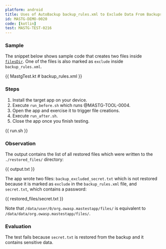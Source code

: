 ```yaml
---
platform: android
title: Uses of AutoBackup backup_rules.xml to Exclude Data From Backups
id: MASTG-DEMO-0020
code: [kotlin]
test: MASTG-TEST-0216
---
```


### Sample

The snippet below shows sample code that creates two files inside [`filesDir`](https://developer.android.com/reference/android/content/Context#getFilesDir()). One of the files is also marked as `exclude` inside `backup_rules.xml`.

{{ MastgTest.kt # backup_rules.xml }}

### Steps

1. Install the target app on your device.
2. Execute `run_before.sh` which runs @MASTG-TOOL-0004.
3. Open the app and exercise it to trigger file creations.
4. Execute `run_after.sh`.
5. Close the app once you finish testing.

{{ run.sh }}

### Observation

The output contains the list of all restored files which were written to the `./restored_files/` directory:

{{ output.txt }}

The app wrote two files: `backup_excluded_secret.txt` which is not restored because it is marked as `exclude` in the `backup_rules.xml` file, and `secret.txt`, which contains a password:

{{ restored_files/secret.txt }}

Note that `/data/user/0/org.owasp.mastestapp/files/` is equivalent to `/data/data/org.owasp.mastestapp/files/`.

### Evaluation

The test fails because `secret.txt` is restored from the backup and it contains sensitive data.
